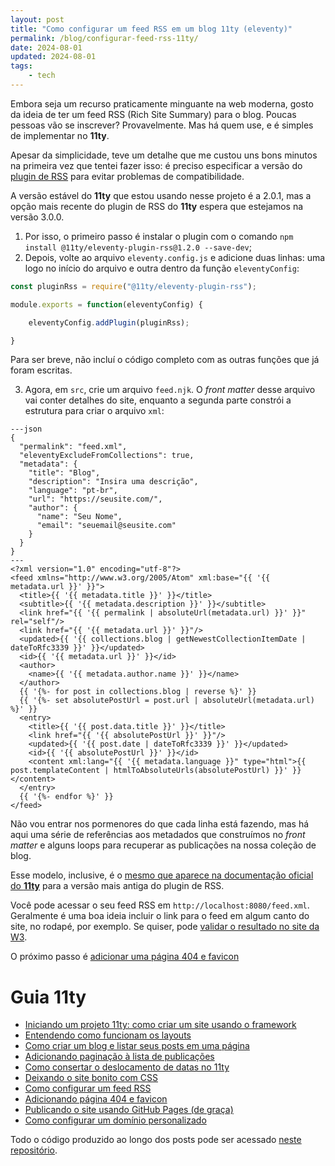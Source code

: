 ```yaml
---
layout: post
title: "Como configurar um feed RSS em um blog 11ty (eleventy)"
permalink: /blog/configurar-feed-rss-11ty/
date: 2024-08-01
updated: 2024-08-01
tags: 
    - tech
---
```


Embora seja um recurso praticamente minguante na web moderna, gosto da ideia de ter um feed RSS (Rich Site Summary) para o blog. Poucas pessoas vão se inscrever? Provavelmente. Mas há quem use, e é simples de implementar no **11ty**.

Apesar da simplicidade, teve um detalhe que me custou uns bons minutos na primeira vez que tentei fazer isso: é preciso especificar a versão do [plugin de RSS](https://www.11ty.dev/docs/plugins/rss/) para evitar problemas de compatibilidade. 

A versão estável do **11ty** que estou usando nesse projeto é a 2.0.1, mas a opção mais recente do plugin de RSS do **11ty** espera que estejamos na versão 3.0.0. 

1. Por isso, o primeiro passo é instalar o plugin com o comando `npm install @11ty/eleventy-plugin-rss@1.2.0 --save-dev`;
2. Depois, volte ao arquivo `eleventy.config.js` e adicione duas linhas: uma logo no início do arquivo e outra dentro da função `eleventyConfig`:
```js
const pluginRss = require("@11ty/eleventy-plugin-rss");

module.exports = function(eleventyConfig) {

    eleventyConfig.addPlugin(pluginRss);

}
```
Para ser breve, não incluí o código completo com as outras funções que já foram escritas.

3. Agora, em `src`, crie um arquivo `feed.njk`. O *front matter* desse arquivo vai conter detalhes do site, enquanto a segunda parte constrói a estrutura para criar o arquivo `xml`:
```njk
---json
{
  "permalink": "feed.xml",
  "eleventyExcludeFromCollections": true,
  "metadata": {
    "title": "Blog",
    "description": "Insira uma descrição",
    "language": "pt-br",
    "url": "https://seusite.com/",
    "author": {
      "name": "Seu Nome",
      "email": "seuemail@seusite.com"
    }
  }
}
---
<?xml version="1.0" encoding="utf-8"?>
<feed xmlns="http://www.w3.org/2005/Atom" xml:base="{{ '{{ metadata.url }}' }}">
  <title>{{ '{{ metadata.title }}' }}</title>
  <subtitle>{{ '{{ metadata.description }}' }}</subtitle>
  <link href="{{ '{{ permalink | absoluteUrl(metadata.url) }}' }}" rel="self"/>
  <link href="{{ '{{ metadata.url }}' }}"/>
  <updated>{{ '{{ collections.blog | getNewestCollectionItemDate | dateToRfc3339 }}' }}</updated>
  <id>{{ '{{ metadata.url }}' }}</id>
  <author>
    <name>{{ '{{ metadata.author.name }}' }}</name>
  </author>
  {{ '{%- for post in collections.blog | reverse %}' }}
  {{ '{%- set absolutePostUrl = post.url | absoluteUrl(metadata.url) %}' }}
  <entry>
    <title>{{ '{{ post.data.title }}' }}</title>
    <link href="{{ '{{ absolutePostUrl }}' }}"/>
    <updated>{{ '{{ post.date | dateToRfc3339 }}' }}</updated>
    <id>{{ '{{ absolutePostUrl }}' }}</id>
    <content xml:lang="{{ '{{ metadata.language }}" type="html">{{ post.templateContent | htmlToAbsoluteUrls(absolutePostUrl) }}' }}</content>
  </entry>
  {{ '{%- endfor %}' }}
</feed>
```
Não vou entrar nos pormenores do que cada linha está fazendo, mas há aqui uma série de referências aos metadados que construímos no *front matter* e alguns loops para recuperar as publicações na nossa coleção de blog. 

Esse modelo, inclusive, é o [mesmo que aparece na documentação oficial do **11ty**](https://v2-0-1.11ty.dev/docs/plugins/rss/#sample-feed-templates) para a versão mais antiga do plugin de RSS.

Você pode acessar o seu feed RSS em `http://localhost:8080/feed.xml`. Geralmente é uma boa ideia incluir o link para o feed em algum canto do site, no rodapé, por exemplo. Se quiser, pode [validar o resultado no site da W3](https://validator.w3.org/feed/).

O próximo passo é [adicionar uma página 404 e favicon](/blog/adicionar-pagina-404-favicon-11ty/)

# Guia 11ty
- [Iniciando um projeto 11ty: como criar um site usando o framework](/blog/criando-site-com-11ty/)
- [Entendendo como funcionam os layouts](/blog/como-usar-layouts-11ty/)
- [Como criar um blog e listar seus posts em uma página](/blog/como-criar-blog-11ty/)
- [Adicionando paginação à lista de publicações](/blog/como-adicionar-paginacao-11ty/)
- [Como consertar o deslocamento de datas no 11ty](/blog/lidando-com-datas-11ty/)
- [Deixando o site bonito com CSS](/blog/como-adicionar-css-11ty/)
- [Como configurar um feed RSS](/blog/configurar-feed-rss-11ty/)
- [Adicionando página 404 e favicon](/blog/adicionar-pagina-404-favicon-11ty/)
- [Publicando o site usando GitHub Pages (de graça)](/blog/publicar-site-11ty-github-pages/)
- [Como configurar um domínio personalizado](/blog/como-configurar-dominio-github-pages/)

Todo o código produzido ao longo dos posts pode ser acessado [neste repositório](https://github.com/alessandrofajr/11ty-starter-blog).

